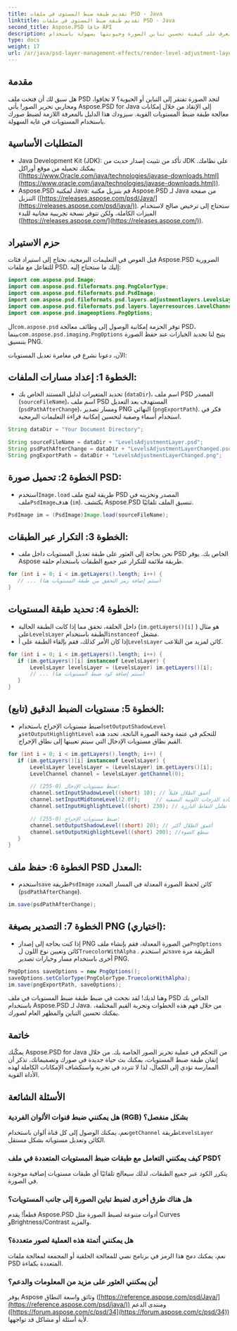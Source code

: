 ```yaml
---
title: تقديم طبقة ضبط المستوى في ملفات PSD - Java
linktitle: تقديم طبقة ضبط المستوى في ملفات PSD - Java
second_title: Aspose.PSD جافا API
description: تعرف على كيفية تحسين تباين الصورة وحيويتها بسهولة باستخدام Aspose.PSD لـ Java. طبقات ضبط المستويات الرئيسية باستخدام هذا الدليل التفصيلي خطوة بخطوة.
type: docs
weight: 17
url: /ar/java/psd-layer-management-effects/render-level-adjustment-layer-psd/
---
```

## مقدمة

هل سبق لك أن فتحت ملف PSD لتجد الصورة تفتقر إلى التباين أو الحيوية؟ لا تخافوا، ومحاربي تحرير الصور! يأتي Aspose.PSD for Java إلى الإنقاذ من خلال إمكانات معالجة طبقة ضبط المستويات القوية. سيزودك هذا الدليل بالمعرفة اللازمة لضبط صورك باستخدام المستويات في غاية السهولة. 

## المتطلبات الأساسية

- Java Development Kit (JDK): تأكد من تثبيت إصدار حديث من JDK على نظامك. يمكنك تحميله من موقع أوراكل ([https://www.Oracle.com/java/technologies/javase-downloads.html](https://www.oracle.com/java/technologies/javase-downloads.html)).
- Aspose.PSD لمكتبة Java: قم بتنزيل مكتبة Aspose.PSD لـ Java من صفحة التنزيل ([https://releases.aspose.com/psd/Java/](https://releases.aspose.com/psd/java/)). ستحتاج إلى ترخيص صالح لاستخدام الميزات الكاملة، ولكن تتوفر نسخة تجريبية مجانية للبدء ([https://releases.aspose.com/](https://releases.aspose.com/)).

## حزم الاستيراد

قبل الغوص في التعليمات البرمجية، نحتاج إلى استيراد فئات Aspose.PSD الضرورية للتفاعل مع ملفات PSD. إليك ما ستحتاج إليه:

```java
import com.aspose.psd.Image;
import com.aspose.psd.fileformats.png.PngColorType;
import com.aspose.psd.fileformats.psd.PsdImage;
import com.aspose.psd.fileformats.psd.layers.adjustmentlayers.LevelsLayer;
import com.aspose.psd.fileformats.psd.layers.layerresources.LevelChannel;
import com.aspose.psd.imageoptions.PngOptions;
```

 ال`com.aspose.psd` توفر الحزمة إمكانية الوصول إلى وظائف معالجة PSD، بينما`com.aspose.psd.imaging.PngOptions` يتيح لنا تحديد الخيارات عند حفظ الصورة بتنسيق PNG.

الآن، دعونا نشرع في مغامرة تعديل المستويات:

## الخطوة 1: إعداد مسارات الملفات:

- تحديد المتغيرات لدليل المستند الخاص بك (`dataDir`)، اسم ملف PSD المصدر (`sourceFileName`)، اسم ملف PSD المستهدف بعد التعديل (`psdPathAfterChange`)، ومسار تصدير PNG النهائي (`pngExportPath`). فكر في استخدام أسماء وصفية لتحسين إمكانية قراءة التعليمات البرمجية.

```java
String dataDir = "Your Document Directory";

String sourceFileName = dataDir + "LevelsAdjustmentLayer.psd";
String psdPathAfterChange = dataDir + "LevelsAdjustmentLayerChanged.psd";
String pngExportPath = dataDir + "LevelsAdjustmentLayerChanged.png";
```

## الخطوة 2: تحميل صورة PSD:

-  استخدم`Image.load` طريقة لفتح ملف PSD المصدر وتخزينه في ملف`PsdImage`هدف (`im`). يكتشف Aspose.PSD تنسيق الملف تلقائيًا.

```java
PsdImage im = (PsdImage)Image.load(sourceFileName);
```

## الخطوة 3: التكرار عبر الطبقات:

- نحن بحاجة إلى العثور على طبقة تعديل المستويات داخل ملف PSD الخاص بك. يوفر Aspose طريقة ملائمة للتكرار عبر جميع الطبقات باستخدام حلقة.

```java
for (int i = 0; i < im.getLayers().length; i++) {
   // ... (ستتم إضافة رمز التحقق من طبقة المستويات هنا)
}
```

## الخطوة 4: تحديد طبقة المستويات:

- داخل الحلقة، تحقق مما إذا كانت الطبقة الحالية (`im.getLayers()[i]` ) هو مثال على`LevelsLayer` الطبقة باستخدام`instanceof` مشغل. 
-  إذا كان الأمر كذلك، فقم بإلقاء الطبقة على أ`LevelsLayer` كائن لمزيد من التلاعب.

```java
for (int i = 0; i < im.getLayers().length; i++) {
   if (im.getLayers()[i] instanceof LevelsLayer) {
	   LevelsLayer levelsLayer = (LevelsLayer) im.getLayers()[i];
	   // ... (ستتم إضافة كود ضبط المستويات هنا)
   }
}
```
## الخطوة 5: مستويات الضبط الدقيق (تابع):

-  اضبط مستويات الإخراج باستخدام`setOutputShadowLevel` و`setOutputHighlightLevel` للتحكم في عتمة وخفة الصورة الناتجة. تحدد هذه القيم نطاق مستويات الإدخال التي سيتم تعيينها إلى نطاق الإخراج.

```java
for (int i = 0; i < im.getLayers().length; i++) {
   if (im.getLayers()[i] instanceof LevelsLayer) {
	   LevelsLayer levelsLayer = (LevelsLayer) im.getLayers()[i];
	   LevelChannel channel = levelsLayer.getChannel(0);

	   // ضبط مستويات الإدخال (0-255):
	   channel.setInputShadowLevel((short) 10); // أغمق الظلال قليلاً
	   channel.setInputMidtoneLevel(2.0f);     // زيادة الدرجات اللونية النصفية
	   channel.setInputHighlightLevel((short) 230); // تقليل النقاط البارزة

	   // ضبط مستويات الإخراج (0-255):
	   channel.setOutputShadowLevel((short) 20); // أغمق الظلال أكثر
	   channel.setOutputHighlightLevel((short) 200); //سطع الضوء
   }
}
```

## الخطوة 6: حفظ ملف PSD المعدل:

-  استخدم`save` طريقة`PsdImage` كائن لحفظ الصورة المعدلة في المسار المحدد (`psdPathAfterChange`).

```java
im.save(psdPathAfterChange);
```

## الخطوة 7: التصدير بصيغة PNG (اختياري):

-  إذا كنت بحاجة إلى إصدار PNG من الصورة المعدلة، فقم بإنشاء ملف`PngOptions` كائن وتعيين نوع اللون ل`TruecolorWithAlpha` . ثم استخدم`save` الطريقة مرة أخرى باستخدام مسار وخيارات تصدير PNG.

```java
PngOptions saveOptions = new PngOptions();
saveOptions.setColorType(PngColorType.TruecolorWithAlpha);
im.save(pngExportPath, saveOptions);
```

وهنا لديك! لقد نجحت في ضبط طبقة ضبط المستويات في ملف PSD الخاص بك باستخدام Aspose.PSD لـ Java. من خلال فهم هذه الخطوات وتجربة القيم المختلفة، يمكنك تحسين التباين والمظهر العام لصورك.

## خاتمة

يمكّنك Aspose.PSD for Java من التحكم في عملية تحرير الصور الخاصة بك. من خلال إتقان طبقة ضبط المستويات، يمكنك بث حياة جديدة في صورك وتصميماتك. تذكر أن الممارسة تؤدي إلى الكمال، لذا لا تتردد في تجربة واستكشاف الإمكانات الكاملة لهذه الأداة القوية.
 
## الأسئلة الشائعة

### هل يمكنني ضبط قنوات الألوان الفردية (RGB) بشكل منفصل؟ 
نعم، يمكنك الوصول إلى كل قناة ألوان باستخدام`getChannel` طريقة`LevelsLayer` الكائن وتعديل مستوياته بشكل مستقل.

### كيف يمكنني التعامل مع طبقات ضبط المستويات المتعددة في ملف PSD؟
يتكرر الكود عبر جميع الطبقات، لذلك سيعالج تلقائيًا أي طبقات مستويات إضافية موجودة في الصورة.

### هل هناك طرق أخرى لضبط تباين الصورة إلى جانب المستويات؟
قطعاً! يقدم Aspose.PSD أدوات متنوعة لضبط الصورة مثل Curves وBrightness/Contrast والمزيد.

### هل يمكنني أتمتة هذه العملية لصور متعددة؟ 
نعم، يمكنك دمج هذا الرمز في برنامج نصي للمعالجة الحلقية أو المجمعة لمعالجة ملفات PSD المتعددة بكفاءة.

### أين يمكنني العثور على مزيد من المعلومات والدعم؟
يوفر Aspose وثائق واسعة النطاق ([https://reference.aspose.com/psd/Java/](https://reference.aspose.com/psd/java/)) ومنتدى الدعم ([https://forum.aspose.com/c/psd/34](https://forum.aspose.com/c/psd/34)) لأية أسئلة أو مشاكل قد تواجهها.